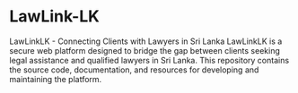 # LawLink-LK
LawLinkLK - Connecting Clients with Lawyers in Sri Lanka  LawLinkLK is a secure web platform designed to bridge the gap between clients seeking legal assistance and qualified lawyers in Sri Lanka. This repository contains the source code, documentation, and resources for developing and maintaining the platform. 
